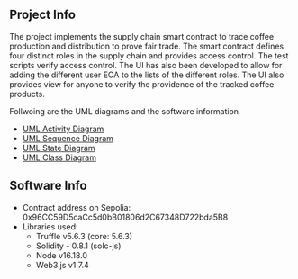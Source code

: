 ## Project Info
The project implements the supply chain smart contract to trace coffee production and distribution to prove fair trade. The smart contract defines four distinct roles in the supply chain and provides access control. The test scripts verify access control. The UI has also been developed to allow for adding the different user EOA to the lists of the different roles. The UI also provides view for anyone to verify the providence of the tracked coffee products.

Follwoing are the UML diagrams and the software information

- [UML Activity Diagram](./UML/Activity.png)
- [UML Sequence Diagram](./UML/Sequence.png)
- [UML State Diagram](./UML/State.png)
- [UML Class Diagram](./UML/Class.png)

## Software Info
- Contract address on Sepolia: 0x96CC59D5caCc5d0bB01806d2C67348D722bda5B8
- Libraries used:
    - Truffle v5.6.3 (core: 5.6.3)
    - Solidity - 0.8.1 (solc-js)
    - Node v16.18.0
    - Web3.js v1.7.4
